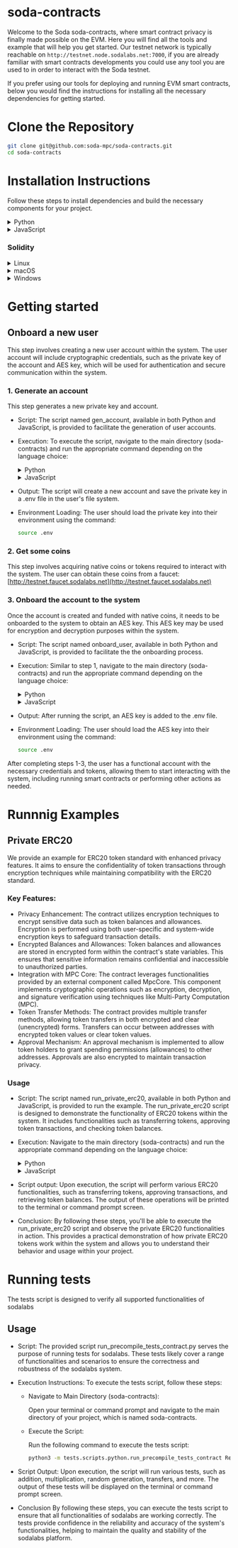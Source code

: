 # soda-contracts
Welcome to the Soda soda-contracts, where smart contract privacy is finally made possible on the EVM.
Here you will find all the tools and example that will help you get started.
Our testnet network is typically reachable on `http://testnet.node.sodalabs.net:7000`, if you are already familiar
with smart contracts developments you could use any tool you are used to in order to interact with the Soda testnet.

If you prefer using our tools for deploying and running EVM smart contracts, below you would find the instructions for
installing all the necessary dependencies for getting started. 

# Clone the Repository
```bash
git clone git@github.com:soda-mpc/soda-contracts.git
cd soda-contracts
```



# Installation Instructions

Follow these steps to install dependencies and build the necessary components for your project.

<details>
<summary>Python</summary>

Check installed python version
```bash
python3 --version
```

If your python is not 3.9 or 3.10
```bash
sudo add-apt-repository ppa:deadsnakes/ppa
sudo apt update
sudo apt install python3.9
```

#### Install Python Dependencies
Create virtualenv
```bash
python3 -m virtualenv sodanet
source sodanet/bin/activate
```
Install dependencies
```bash
pip install -r requirements.txt
```
</details>

<details>
<summary>JavaScript</summary>
Ensure node.js and npm installed on your system. You can check the installed versions using the following commands:

```bash
node -v
npm -v
```
If node is not installed, install it following the instructions for your OS


#### Install Javascript Dependencies

```bash
npm install
cd lib/js
npm install
cd ../..
```
</details>

### Solidity

<details>
<summary>
  Linux
</summary>

```bash
curl -L "https://github.com/ethereum/solidity/releases/download/v0.8.19/solc-static-linux" -o /usr/local/bin/solc && \
chmod +x /usr/local/bin/solc
```

**Note:**
- Ensure `curl` and `chmod` are available on your system (Linux/macOS) or use an alternative download tool for Windows if necessary.

</details>
<details>
<summary>
  macOS
</summary>

```bash
brew update && brew upgrade
brew tap ethereum/ethereum
brew install solidity
```

</details>
<details>
<summary>
  Windows
</summary>

1. Download the precompiled Solidity binary from the [Solidity Releases](https://github.com/ethereum/solidity/releases) page.
2. Add the binary to your system’s PATH to use `solc` from the command line.
</details>

# Getting started

## Onboard a new user

This step involves creating a new user account within the system. The user account will include cryptographic credentials, such as the private key of the account and AES key, which will be used for authentication and secure communication within the system.

### 1. Generate an account

This step generates a new private key and account.

* Script: The script named gen_account, available in both Python and JavaScript, is provided to facilitate the generation of user accounts.

* Execution: To execute the script, navigate to the main directory (soda-contracts) and run the appropriate command depending on the language choice:
    <details>
    <summary>Python</summary>

    ```bash
    python3 -m onboardUser.scripts.python.gen_account
    ```
    </details>
    <details>
    <summary>JavaScript</summary>

    ```bash
    node onboardUser/scripts/js/gen_account.mjs
    ```
    </details>

* Output: The script will create a new account and save the private key in a .env file in the user's file system.

* Environment Loading: The user should load the private key into their environment using the command:

    ```bash
    source .env
    ```

### 2. Get some coins

This step involves acquiring native coins or tokens required to interact with the system. The user can obtain these coins from a faucet: [http://testnet.faucet.sodalabs.net](http://testnet.faucet.sodalabs.net)

### 3. Onboard the account to the system
Once the account is created and funded with native coins, it needs to be onboarded to the system to obtain an AES key. This AES key may be used for encryption and decryption purposes within the system.

* Script: The script named onboard_user, available in both Python and JavaScript, is provided to facilitate the the onboarding process.

* Execution: Similar to step 1, navigate to the main directory (soda-contracts) and run the appropriate command depending on the language choice:
    <details>
    <summary>Python</summary>

    ```bash
    python3 -m onboardUser.scripts.python.onboard_user Remote
    ```
    </details>
    <details>
    <summary>JavaScript</summary>

    ```bash
    node onboardUser/scripts/js/onboard_user.mjs Remote
    ```
    </details>

* Output: After running the script, an AES key is added to the .env file.

* Environment Loading: The user should load the AES key into their environment using the command:

    ```bash
    source .env
    ```

After completing steps 1-3, the user has a functional account with the necessary credentials and tokens, allowing them to start interacting with the system, including running smart contracts or performing other actions as needed.

# Runnnig Examples

## Private ERC20

We provide an example for ERC20 token standard with enhanced privacy features. 
It aims to ensure the confidentiality of token transactions through encryption techniques while maintaining compatibility with the ERC20 standard.
 
### Key Features:
* Privacy Enhancement:
    The contract utilizes encryption techniques to encrypt sensitive data such as token balances and allowances. Encryption is performed using both user-specific and system-wide encryption keys to safeguard transaction details.
* Encrypted Balances and Allowances:
    Token balances and allowances are stored in encrypted form within the contract's state variables. This ensures that sensitive information remains confidential and inaccessible to unauthorized parties.
* Integration with MPC Core:
    The contract leverages functionalities provided by an external component called MpcCore. This component implements cryptographic operations such as encryption, decryption, and signature verification using techniques like Multi-Party Computation (MPC).
* Token Transfer Methods:
    The contract provides multiple transfer methods, allowing token transfers in both encrypted and clear (unencrypted) forms. Transfers can occur between addresses with encrypted token values or clear token values.
* Approval Mechanism:
    An approval mechanism is implemented to allow token holders to grant spending permissions (allowances) to other addresses. Approvals are also encrypted to maintain transaction privacy.

### Usage 

* Script: The script named run_private_erc20, available in both Python and JavaScript, is provided to run the example. 
The run_private_erc20 script is designed to demonstrate the functionality of ERC20 tokens within the system. It includes functionalities such as transferring tokens, approving token transactions, and checking token balances.

* Execution: Navigate to the main directory (soda-contracts) and run the appropriate command depending on the language choice:

    <details>
    <summary>Python</summary>

    ```bash
    python3 -m examples.scripts.python.run_private_erc20 Remote
    ```
    </details>
    <details>
    <summary>JavaScript</summary>

    ```bash
    node examples/scripts/js/run_private_erc20.mjs Remote
    ```
    </details>

* Script output: Upon execution, the script will perform various ERC20 functionalities, such as transferring tokens, approving transactions, and retrieving token balances. The output of these operations will be printed to the terminal or command prompt screen.

* Conclusion: By following these steps, you'll be able to execute the run_private_erc20 script and observe the private ERC20 functionalities in action. This provides a practical demonstration of how private ERC20 tokens work within the system and allows you to understand their behavior and usage within your project.

# Running tests

The tests script is designed to verify all supported functionalities of sodalabs

## Usage

* Script: The provided script run_precompile_tests_contract.py serves the purpose of running tests for sodalabs. These tests likely cover a range of functionalities and scenarios to ensure the correctness and robustness of the sodalabs system.

* Execution Instructions:
To execute the tests script, follow these steps:

    * Navigate to Main Directory (soda-contracts):

        Open your terminal or command prompt and navigate to the main directory of your project, which is named soda-contracts.

    * Execute the Script:

        Run the following command to execute the tests script:

        ```bash
        python3 -m tests.scripts.python.run_precompile_tests_contract Remote
        ```

* Script Output:
Upon execution, the script will run various tests, such as addition, multiplication, random generation, transfers, and more. The output of these tests will be displayed on the terminal or command prompt screen.

* Conclusion
By following these steps, you can execute the tests script to ensure that all functionalities of sodalabs are working correctly. The tests provide confidence in the reliability and accuracy of the system's functionalities, helping to maintain the quality and stability of the sodalabs platform.

